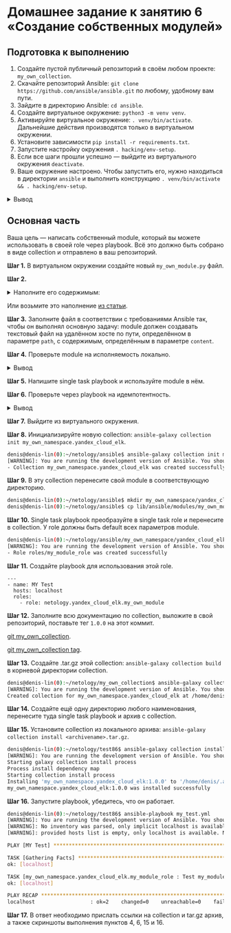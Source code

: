 # Домашнее задание к занятию 6 «Создание собственных модулей»

## Подготовка к выполнению

1. Создайте пустой публичный репозиторий в своём любом проекте: `my_own_collection`.
2. Скачайте репозиторий Ansible: `git clone https://github.com/ansible/ansible.git` по любому, удобному вам пути.
3. Зайдите в директорию Ansible: `cd ansible`.
4. Создайте виртуальное окружение: `python3 -m venv venv`.
5. Активируйте виртуальное окружение: `. venv/bin/activate`. Дальнейшие действия производятся только в виртуальном окружении.
6. Установите зависимости `pip install -r requirements.txt`.
7. Запустите настройку окружения `. hacking/env-setup`.
8. Если все шаги прошли успешно — выйдите из виртуального окружения `deactivate`.
9. Ваше окружение настроено. Чтобы запустить его, нужно находиться в директории `ansible` и выполнить конструкцию `. venv/bin/activate && . hacking/env-setup`.

<details><summary>Вывод</summary>

```bash
denis@denis-lin(0):~/netology/ansible$ python3 -m venv venv
denis@denis-lin(0):~/netology/ansible$ . venv/bin/activate
(venv) denis@denis-lin(0):~/netology/ansible$ pip install -r requirements.txt
Ignoring importlib_resources: markers 'python_version < "3.10"' don't match your environment
Collecting jinja2>=3.0.0
  Downloading Jinja2-3.1.2-py3-none-any.whl (133 kB)
     ━━━━━━━━━━━━━━━━━━━━━━━━━━━━━━━━━━━━━━━━ 133.1/133.1 KB 655.7 kB/s eta 0:00:00
Collecting PyYAML>=5.1
  Downloading PyYAML-6.0-cp310-cp310-manylinux_2_5_x86_64.manylinux1_x86_64.manylinux_2_12_x86_64.manylinux2010_x86_64.whl (682 kB)
     ━━━━━━━━━━━━━━━━━━━━━━━━━━━━━━━━━━━━━━━━ 682.2/682.2 KB 3.2 MB/s eta 0:00:00
Collecting cryptography
  Downloading cryptography-41.0.1-cp37-abi3-manylinux_2_28_x86_64.whl (4.3 MB)
     ━━━━━━━━━━━━━━━━━━━━━━━━━━━━━━━━━━━━━━━━ 4.3/4.3 MB 10.1 MB/s eta 0:00:00
Collecting packaging
  Downloading packaging-23.1-py3-none-any.whl (48 kB)
     ━━━━━━━━━━━━━━━━━━━━━━━━━━━━━━━━━━━━━━━━ 48.9/48.9 KB 2.2 MB/s eta 0:00:00
Collecting resolvelib<1.1.0,>=0.5.3
  Downloading resolvelib-1.0.1-py2.py3-none-any.whl (17 kB)
Collecting MarkupSafe>=2.0
  Downloading MarkupSafe-2.1.3-cp310-cp310-manylinux_2_17_x86_64.manylinux2014_x86_64.whl (25 kB)
Collecting cffi>=1.12
  Downloading cffi-1.15.1-cp310-cp310-manylinux_2_17_x86_64.manylinux2014_x86_64.whl (441 kB)
     ━━━━━━━━━━━━━━━━━━━━━━━━━━━━━━━━━━━━━━━━ 441.8/441.8 KB 11.4 MB/s eta 0:00:00
Collecting pycparser
  Downloading pycparser-2.21-py2.py3-none-any.whl (118 kB)
     ━━━━━━━━━━━━━━━━━━━━━━━━━━━━━━━━━━━━━━━━ 118.7/118.7 KB 1.2 MB/s eta 0:00:00
Installing collected packages: resolvelib, PyYAML, pycparser, packaging, MarkupSafe, jinja2, cffi, cryptography
Successfully installed MarkupSafe-2.1.3 PyYAML-6.0 cffi-1.15.1 cryptography-41.0.1 jinja2-3.1.2 packaging-23.1 pycparser-2.21 resolvelib-1.0.1
(venv) denis@denis-lin(0):~/netology/ansible$ . hacking/env-setup
running egg_info
creating lib/ansible_core.egg-info
writing lib/ansible_core.egg-info/PKG-INFO
writing dependency_links to lib/ansible_core.egg-info/dependency_links.txt
writing entry points to lib/ansible_core.egg-info/entry_points.txt
writing requirements to lib/ansible_core.egg-info/requires.txt
writing top-level names to lib/ansible_core.egg-info/top_level.txt
writing manifest file 'lib/ansible_core.egg-info/SOURCES.txt'
reading manifest file 'lib/ansible_core.egg-info/SOURCES.txt'
reading manifest template 'MANIFEST.in'
adding license file 'COPYING'
writing manifest file 'lib/ansible_core.egg-info/SOURCES.txt'

Setting up Ansible to run out of checkout...

PATH=/home/denis/netology/ansible/bin:/home/denis/netology/ansible/venv/bin:/home/denis/yandex-cloud/bin:/usr/local/sbin:/usr/local/bin:/usr/sbin:/usr/bin:/sbin:/bin:/usr/games:/usr/local/games:/snap/bin
PYTHONPATH=/home/denis/netology/ansible/test/lib:/home/denis/netology/ansible/lib
MANPATH=/home/denis/netology/ansible/docs/man:/usr/local/man:/usr/local/share/man:/usr/share/man

Remember, you may wish to specify your host file with -i

Done!

(venv) denis@denis-lin(0):~/netology/ansible$ deactivate
denis@denis-lin(0):~/netology/ansible$

```
</details>

## Основная часть

Ваша цель — написать собственный module, который вы можете использовать в своей role через playbook. Всё это должно быть собрано в виде collection и отправлено в ваш репозиторий.

**Шаг 1.** В виртуальном окружении создайте новый `my_own_module.py` файл.

**Шаг 2.** <details><summary>Наполните его содержимым:</summary>

```python
#!/usr/bin/python

# Copyright: (c) 2018, Terry Jones <terry.jones@example.org>
# GNU General Public License v3.0+ (see COPYING or https://www.gnu.org/licenses/gpl-3.0.txt)
from __future__ import (absolute_import, division, print_function)
__metaclass__ = type

DOCUMENTATION = r'''
---
module: my_test

short_description: This is my test module

# If this is part of a collection, you need to use semantic versioning,
# i.e. the version is of the form "2.5.0" and not "2.4".
version_added: "1.0.0"

description: This is my longer description explaining my test module.

options:
    name:
        description: This is the message to send to the test module.
        required: true
        type: str
    new:
        description:
            - Control to demo if the result of this module is changed or not.
            - Parameter description can be a list as well.
        required: false
        type: bool
# Specify this value according to your collection
# in format of namespace.collection.doc_fragment_name
extends_documentation_fragment:
    - my_namespace.my_collection.my_doc_fragment_name

author:
    - Your Name (@yourGitHubHandle)
'''

EXAMPLES = r'''
# Pass in a message
- name: Test with a message
  my_namespace.my_collection.my_test:
    name: hello world

# pass in a message and have changed true
- name: Test with a message and changed output
  my_namespace.my_collection.my_test:
    name: hello world
    new: true

# fail the module
- name: Test failure of the module
  my_namespace.my_collection.my_test:
    name: fail me
'''

RETURN = r'''
# These are examples of possible return values, and in general should use other names for return values.
original_message:
    description: The original name param that was passed in.
    type: str
    returned: always
    sample: 'hello world'
message:
    description: The output message that the test module generates.
    type: str
    returned: always
    sample: 'goodbye'
'''

from ansible.module_utils.basic import AnsibleModule


def run_module():
    # define available arguments/parameters a user can pass to the module
    module_args = dict(
        name=dict(type='str', required=True),
        new=dict(type='bool', required=False, default=False)
    )

    # seed the result dict in the object
    # we primarily care about changed and state
    # changed is if this module effectively modified the target
    # state will include any data that you want your module to pass back
    # for consumption, for example, in a subsequent task
    result = dict(
        changed=False,
        original_message='',
        message=''
    )

    # the AnsibleModule object will be our abstraction working with Ansible
    # this includes instantiation, a couple of common attr would be the
    # args/params passed to the execution, as well as if the module
    # supports check mode
    module = AnsibleModule(
        argument_spec=module_args,
        supports_check_mode=True
    )

    # if the user is working with this module in only check mode we do not
    # want to make any changes to the environment, just return the current
    # state with no modifications
    if module.check_mode:
        module.exit_json(**result)

    # manipulate or modify the state as needed (this is going to be the
    # part where your module will do what it needs to do)
    result['original_message'] = module.params['name']
    result['message'] = 'goodbye'

    # use whatever logic you need to determine whether or not this module
    # made any modifications to your target
    if module.params['new']:
        result['changed'] = True

    # during the execution of the module, if there is an exception or a
    # conditional state that effectively causes a failure, run
    # AnsibleModule.fail_json() to pass in the message and the result
    if module.params['name'] == 'fail me':
        module.fail_json(msg='You requested this to fail', **result)

    # in the event of a successful module execution, you will want to
    # simple AnsibleModule.exit_json(), passing the key/value results
    module.exit_json(**result)


def main():
    run_module()


if __name__ == '__main__':
    main()
```
</details>

Или возьмите это наполнение [из статьи](https://docs.ansible.com/ansible/latest/dev_guide/developing_modules_general.html#creating-a-module).

**Шаг 3.** Заполните файл в соответствии с требованиями Ansible так, чтобы он выполнял основную задачу: module должен создавать текстовый файл на удалённом хосте по пути, определённом в параметре `path`, с содержимым, определённым в параметре `content`.

**Шаг 4.** Проверьте module на исполняемость локально.

<details><summary>Вывод</summary>

```bash
(venv) denis@denis-lin(0):~/netology/ansible$ cp my_own_module.py lib/ansible/modules/
(venv) denis@denis-lin(0):~/netology/ansible$ cat my_args.json
{
    "ANSIBLE_MODULE_ARGS": {
        "path": "/tmp/test_module.txt",
        "content": "Module is work!"
    }
}
(venv) denis@denis-lin(0):~/netology/ansible$ python3 -m ansible.modules.my_own_module my_args.json

{"changed": true, "original_message": "", "message": "file was written", "invocation": {"module_args": {"path": "/tmp/test_module.txt", "content": "Module is work!"}}}
(venv) denis@denis-lin(0):~/netology/ansible$ cat /tmp/test_module.txt
Module is work!

```
</details>

**Шаг 5.** Напишите single task playbook и используйте module в нём.

**Шаг 6.** Проверьте через playbook на идемпотентность.

<details><summary>Вывод</summary>

```bash
(venv) denis@denis-lin(0):~/netology/ansible$ cat lib/ansible/modules/my_test_modyle.yml
---
- name: Test my_module
  hosts: localhost
  tasks:
    - name: Create file
      my_own_module:
        path: '/tmp/test_my_module.txt'
        content: "Task is work!"
(venv) denis@denis-lin(0):~/netology/ansible$ ansible-playbook my_test_modyle.yml
[WARNING]: You are running the development version of Ansible. You should only run Ansible from "devel" if you are modifying the Ansible engine, or trying out features under development. This is a rapidly changing source of code and can become unstable at any point.
[WARNING]: No inventory was parsed, only implicit localhost is available
[WARNING]: provided hosts list is empty, only localhost is available. Note that the implicit localhost does not match 'all'

PLAY [Test my_module] ****************************************************************************************************************************************************************************************************************************************************************************

TASK [Gathering Facts] ***************************************************************************************************************************************************************************************************************************************************************************
ok: [localhost]

TASK [Create file] *******************************************************************************************************************************************************************************************************************************************************************************
changed: [localhost]

PLAY RECAP ***************************************************************************************************************************************************************************************************************************************************************************************
localhost                  : ok=2    changed=1    unreachable=0    failed=0    skipped=0    rescued=0    ignored=0

(venv) denis@denis-lin(0):~/netology/ansible$ ansible-playbook my_test_modyle.yml
[WARNING]: You are running the development version of Ansible. You should only run Ansible from "devel" if you are modifying the Ansible engine, or trying out features under development. This is a rapidly changing source of code and can become unstable at any point.
[WARNING]: No inventory was parsed, only implicit localhost is available
[WARNING]: provided hosts list is empty, only localhost is available. Note that the implicit localhost does not match 'all'

PLAY [Test my_module] ****************************************************************************************************************************************************************************************************************************************************************************

TASK [Gathering Facts] ***************************************************************************************************************************************************************************************************************************************************************************
ok: [localhost]

TASK [Create file] *******************************************************************************************************************************************************************************************************************************************************************************
ok: [localhost]

PLAY RECAP ***************************************************************************************************************************************************************************************************************************************************************************************
localhost                  : ok=2    changed=0    unreachable=0    failed=0    skipped=0    rescued=0    ignored=0

(venv) denis@denis-lin(0):~/netology/ansible$ cat /tmp/test_my_module.txt
Task is work!(venv)

```
</details>

**Шаг 7.** Выйдите из виртуального окружения.

**Шаг 8.** Инициализируйте новую collection: `ansible-galaxy collection init my_own_namespace.yandex_cloud_elk`.

```bash
denis@denis-lin(0):~/netology/ansible$ ansible-galaxy collection init my_own_namespace.yandex_cloud_elk
[WARNING]: You are running the development version of Ansible. You should only run Ansible from "devel" if you are modifying the Ansible engine, or trying out features under development. This is a rapidly changing source of code and can become unstable at any point.
- Collection my_own_namespace.yandex_cloud_elk was created successfully
```

**Шаг 9.** В эту collection перенесите свой module в соответствующую директорию.

```bash
denis@denis-lin(0):~/netology/ansible$ mkdir my_own_namespace/yandex_cloud_elk/plugins/modules/
denis@denis-lin(0):~/netology/ansible$ cp lib/ansible/modules/my_own_module.py  my_own_namespace/yandex_cloud_elk/plugins/modules/
```

**Шаг 10.** Single task playbook преобразуйте в single task role и перенесите в collection. У role должны быть default всех параметров module.

```bash
denis@denis-lin(0):~/netology/ansible/my_own_namespace/yandex_cloud_elk$ ansible-galaxy role init roles/my_module_role
[WARNING]: You are running the development version of Ansible. You should only run Ansible from "devel" if you are modifying the Ansible engine, or trying out features under development. This is a rapidly changing source of code and can become unstable at any point.
- Role roles/my_module_role was created successfully

```

**Шаг 11.** Создайте playbook для использования этой role.

```YML
---
- name: MY Test
  hosts: localhost
  roles:
    - role: netology.yandex_cloud_elk.my_own_module

```

**Шаг 12.** Заполните всю документацию по collection, выложите в свой репозиторий, поставьте тег `1.0.0` на этот коммит.

[git my_own_collection](https://github.com/VodyakovDenis/my_own_collection).

[git my_own_collection tag](https://github.com/VodyakovDenis/my_own_collection/releases/tag/1.0.0).

**Шаг 13.** Создайте .tar.gz этой collection: `ansible-galaxy collection build` в корневой директории collection.

```bash
denis@denis-lin(0):~/netology/my_own_collection$ ansible-galaxy collection build
[WARNING]: You are running the development version of Ansible. You should only run Ansible from "devel" if you are modifying the Ansible engine, or trying out features under development. This is a rapidly changing source of code and can become unstable at any point.
Created collection for my_own_namespace.yandex_cloud_elk at /home/denis/netology/my_own_collection/my_own_namespace-yandex_cloud_elk-1.0.0.tar.gz
```

**Шаг 14.** Создайте ещё одну директорию любого наименования, перенесите туда single task playbook и архив c collection.

**Шаг 15.** Установите collection из локального архива: `ansible-galaxy collection install <archivename>.tar.gz`.

```bash
denis@denis-lin(0):~/netology/test86$ ansible-galaxy collection install my_own_namespace-yandex_cloud_elk-1.0.0.tar.gz
[WARNING]: You are running the development version of Ansible. You should only run Ansible from "devel" if you are modifying the Ansible engine, or trying out features under development. This is a rapidly changing source of code and can become unstable at any point.
Starting galaxy collection install process
Process install dependency map
Starting collection install process
Installing 'my_own_namespace.yandex_cloud_elk:1.0.0' to '/home/denis/.ansible/collections/ansible_collections/my_own_namespace/yandex_cloud_elk'
my_own_namespace.yandex_cloud_elk:1.0.0 was installed successfully
```

**Шаг 16.** Запустите playbook, убедитесь, что он работает.

```bash
denis@denis-lin(0):~/netology/test86$ ansible-playbook my_test.yml
[WARNING]: You are running the development version of Ansible. You should only run Ansible from "devel" if you are modifying the Ansible engine, or trying out features under development. This is a rapidly changing source of code and can become unstable at any point.
[WARNING]: No inventory was parsed, only implicit localhost is available
[WARNING]: provided hosts list is empty, only localhost is available. Note that the implicit localhost does not match 'all'

PLAY [MY Test] ***********************************************************************************************************************************************************************************************************************************************************************************

TASK [Gathering Facts] ***************************************************************************************************************************************************************************************************************************************************************************
ok: [localhost]

TASK [my_own_namespace.yandex_cloud_elk.my_module_role : Test my_module_role] ********************************************************************************************************************************************************************************************************************
ok: [localhost]

PLAY RECAP ***************************************************************************************************************************************************************************************************************************************************************************************
localhost                  : ok=2    changed=0    unreachable=0    failed=0    skipped=0    rescued=0    ignored=0

```

**Шаг 17.** В ответ необходимо прислать ссылки на collection и tar.gz архив, а также скриншоты выполнения пунктов 4, 6, 15 и 16.
